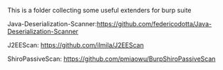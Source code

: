 This is a folder collecting some useful extenders for burp suite   

Java-Deserialization-Scanner:https://github.com/federicodotta/Java-Deserialization-Scanner  

J2EEScan: https://github.com/ilmila/J2EEScan    

ShiroPassiveScan:  https://github.com/pmiaowu/BurpShiroPassiveScan    
